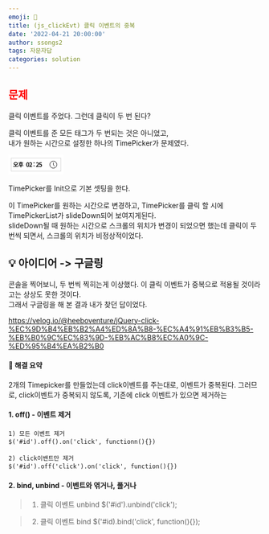 ```yaml
---
emoji: 🧩
title: (js_clickEvt) 클릭 이벤트의 중복 
date: '2022-04-21 20:00:00'
author: ssongs2
tags: 자문자답
categories: solution
---
```


## <span style="color:red">문제</span> 
  
클릭 이벤트를 주었다. 그런데 클릭이 두 번 된다?

클릭 이벤트를 준 모든 태그가 두 번되는 것은 아니었고,   
내가 원하는 시간으로 설정한 하나의 TimePicker가 문제였다.  

![timepicker.png](timepicker.png)

TimePicker를 Init으로 기본 셋팅을 한다.

이 TimePicker를 원하는 시간으로 변경하고, TimePicker를 클릭 할 시에   
TimePickerList가 slideDown되어 보여지게된다.  
slideDown될 때 원하는 시간으로 스크롤의 위치가 변경이 되었으면 했는데
클릭이 두 번씩 되면서, 스크롤의 위치가 비정상적이었다.

## 💡 아이디어 -> 구글링

콘솔을 찍어보니, 두 번씩 찍히는게 이상했다.
이 클릭 이벤트가 중복으로 적용될 것이라고는 상상도 못한 것이다.  
그래서 구글링을 해 본 결과 내가 찾던 답이었다.  

https://velog.io/@heeboventure/jQuery-click-%EC%9D%B4%EB%B2%A4%ED%8A%B8-%EC%A4%91%EB%B3%B5-%EB%B0%9C%EC%83%9D-%EB%AC%B8%EC%A0%9C-%ED%95%B4%EA%B2%B0

#### 🔨 해결 요약

2개의 Timepicker를 만들었는데
click이벤트를 주는대로, 이벤트가 중복된다.
그러므로, click이벤트가 중복되지 않도록, 기존에 click 이벤트가 있으면 제거하는 

#### 1. off() - 이벤트 제거
    1) 모든 이벤트 제거
    $('#id').off().on('click', functionn(){})

    2) click이밴트만 제거
    $('#id').off('click').on('click', function(){})

#### 2. bind, unbind - 이벤트와 엮거나, 풀거나

>1) 클릭 이벤트 unbind
>$('#id').unbind('click');

>2) 클릭 이벤트 bind
>$('#id).bind('click', function(){});
